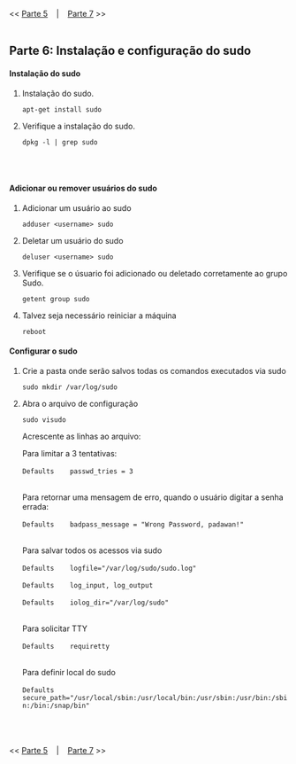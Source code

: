 << [Parte 5](https://github.com/vangoncalez/42sp_born2beroot/blob/main/parte_05.md) &nbsp;&nbsp;&nbsp;|&nbsp;&nbsp;&nbsp; [Parte 7](https://github.com/vangoncalez/42sp_born2beroot/blob/main/parte_07.md) >>
<br><br>

## Parte 6: Instalação e configuração do sudo

#### Instalação do sudo

1. Instalação do sudo.

   `apt-get install sudo`
   
2. Verifique a instalação do sudo.

   `dpkg -l | grep sudo`
   
   
<br>   <br>  
#### Adicionar ou remover usuários do sudo  
   
1. Adicionar um usuário ao sudo

   `adduser <username> sudo`
   
2. Deletar um usuário do sudo

   `deluser <username> sudo`
   
3. Verifique se o úsuario foi adicionado ou deletado corretamente ao grupo Sudo.

   `getent group sudo`
   
4. Talvez seja necessário reiniciar a máquina

   `reboot`
   
   
   
#### Configurar o sudo     

1. Crie a pasta onde serão salvos todas os comandos executados via sudo

   `sudo mkdir /var/log/sudo`

2. Abra o arquivo de configuração

   `sudo visudo`

   Acrescente as linhas ao arquivo:<br>  
   
   Para limitar a 3 tentativas:<br>  
   `Defaults	passwd_tries = 3`<br>  <br>  
   
   Para retornar uma mensagem de erro, quando o usuário digitar a senha errada:<br>  
   `Defaults	badpass_message = "Wrong Password, padawan!"`<br>  <br>  
   
   Para salvar todos os acessos via sudo<br>  
   `Defaults	logfile="/var/log/sudo/sudo.log"`<br>  
   `Defaults	log_input, log_output`<br>  
   `Defaults	iolog_dir="/var/log/sudo"`<br>  <br>  
   
   Para solicitar TTY<br>  
   `Defaults	requiretty`<br>  <br>  
   
   Para definir local do sudo<br>  
   `Defaults	secure_path="/usr/local/sbin:/usr/local/bin:/usr/sbin:/usr/bin:/sbin:/bin:/snap/bin"`<br>  <br>  
  
<br><br>
<< [Parte 5](https://github.com/vangoncalez/42sp_born2beroot/blob/main/parte_05.md) &nbsp;&nbsp;&nbsp;|&nbsp;&nbsp;&nbsp; [Parte 7](https://github.com/vangoncalez/42sp_born2beroot/blob/main/parte_07.md) >>
